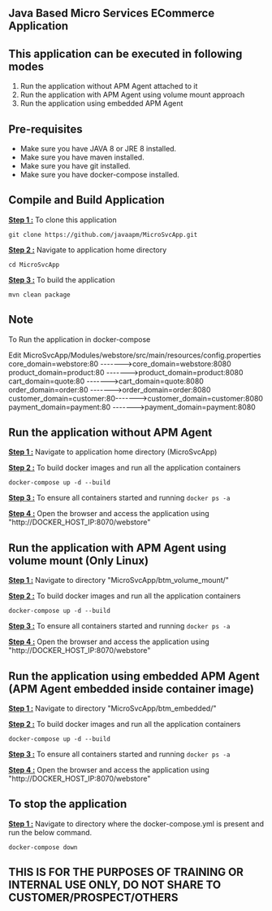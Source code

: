 <h2>Java Based Micro Services ECommerce Application</h2> 
<h2>This application can be executed in following modes</h2> 
<ol>
  <li>Run the application without APM Agent attached to it</li>
  <li>Run the application with APM Agent using volume mount approach</li>
  <li>Run the application using embedded APM Agent</li>
</ol>
<h2>Pre-requisites</h2> 
<ul>
  <li>Make sure you have JAVA 8 or JRE 8 installed.</li>
  <li>Make sure you have maven installed.</li>
  <li>Make sure you have git installed.</li>
  <li>Make sure you have docker-compose installed.</li>
</ul>
<h2>Compile and Build Application</h2> 
<b><u>Step 1 :</u></b> To clone this application
<pre><code>git clone https://github.com/javaapm/MicroSvcApp.git
</code></pre>
<b><u>Step 2 :</u></b> Navigate to application home directory 
<pre><code>cd MicroSvcApp
</code></pre>
<b><u>Step 3 :</u></b> To build the application 
<pre><code>mvn clean package
</code></pre>
<h2> Note</h2>
To Run the application in docker-compose

Edit MicroSvcApp/Modules/webstore/src/main/resources/config.properties
core_domain=webstore:80    ------->core_domain=webstore:8080<br>
product_domain=product:80  ------->product_domain=product:8080<br>
cart_domain=quote:80       ------->cart_domain=quote:8080<br>
order_domain=order:80      ------->order_domain=order:8080<br>
customer_domain=customer:80------->customer_domain=customer:8080<br>
payment_domain=payment:80  ------->payment_domain=payment:8080<br>

<h2>Run the application without APM Agent </h2>

<b><u>Step 1 :</u></b> Navigate to application home directory (MicroSvcApp)

<b><u>Step 2 :</u></b> To build docker images and run all the application containers

<pre><code>docker-compose up -d --build
</code></pre>

<b><u>Step 3 :</u></b> To ensure all containers started and running <code>docker ps -a</code>

<b><u>Step 4 :</u></b> Open the browser and access the application using "http://DOCKER_HOST_IP:8070/webstore"

<h2>Run the application with APM Agent using volume mount (Only Linux)</h2>

<b><u>Step 1 :</u></b> Navigate to directory "MicroSvcApp/btm_volume_mount/"

<b><u>Step 2 :</u></b> To build docker images and run all the application containers

<pre><code>docker-compose up -d --build
</code></pre>

<b><u>Step 3 :</u></b> To ensure all containers started and running <code>docker ps -a</code>

<b><u>Step 4 :</u></b> Open the browser and access the application using "http://DOCKER_HOST_IP:8070/webstore"

<h2>Run the application using embedded APM Agent (APM Agent embedded inside container image)</h2>

<b><u>Step 1 :</u></b> Navigate to directory "MicroSvcApp/btm_embedded/"

<b><u>Step 2 :</u></b> To build docker images and run all the application containers

<pre><code>docker-compose up -d --build
</code></pre>

<b><u>Step 3 :</u></b> To ensure all containers started and running <code>docker ps -a</code>

<b><u>Step 4 :</u></b> Open the browser and access the application using "http://DOCKER_HOST_IP:8070/webstore"

<h2>To stop the application</h2>

<b><u>Step 1 :</u></b> Navigate to directory where the docker-compose.yml is present and run the below command.

<pre><code>docker-compose down
</code></pre>

<h2>THIS IS FOR THE PURPOSES OF TRAINING OR INTERNAL USE ONLY, DO NOT SHARE TO CUSTOMER/PROSPECT/OTHERS</h2> 

